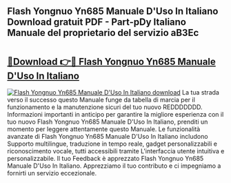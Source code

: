 ## Flash Yongnuo Yn685 Manuale D'Uso In Italiano Download gratuit PDF - Part-pDy Italiano Manuale del proprietario del servizio aB3Ec

# <h2><a href="http://dfd3rp.blite.top/?on=Flash+Yongnuo+Yn685+Manuale+D%27Uso+In+Italiano">🔗Download 👉🔴 Flash Yongnuo Yn685 Manuale D'Uso In Italiano</a></h2>

[![Flash Yongnuo Yn685 Manuale D'Uso In Italiano download](https://i.imgur.com/lujVjoI.png)](http://dfd3rp.blite.top/?on=Flash+Yongnuo+Yn685+Manuale+D%27Uso+In+Italiano)
La tua strada verso il successo questo Manuale funge da tabella di marcia per il funzionamento e la manutenzione sicuri del tuo nuovo REDDDDDDD. Informazioni importanti in anticipo per garantire la migliore esperienza con il tuo nuovo Flash Yongnuo Yn685 Manuale D'Uso In Italiano, prenditi un momento per leggere attentamente questo Manuale. Le funzionalità avanzate di Flash Yongnuo Yn685 Manuale D'Uso In Italiano includono Supporto multilingue, traduzione in tempo reale, gadget personalizzabili e riconoscimento vocale, tutti accessibili tramite L'interfaccia utente intuitiva e personalizzabile. Il tuo Feedback è apprezzato Flash Yongnuo Yn685 Manuale D'Uso In Italiano. Apprezziamo il tuo contributo e ci impegniamo a fornirti un servizio eccezionale.

